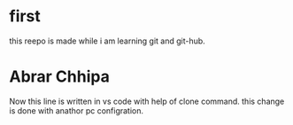 # first
this reepo is made while i am learning git and git-hub.

# Abrar Chhipa
Now this line is written in vs code with help of clone command.
this change is done with anathor pc configration.
